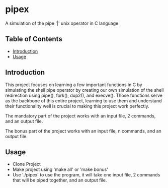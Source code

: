 # pipex
 A simulation of the pipe '|' unix operator in C language
 
## Table of Contents
- [Introduction](#introduction)
- [Usage](#usage)

## Introduction

This project focuses on learning a few important functions in C by simulating the shell pipe operator by creating our own simulation of the shell redirection using pipe(), fork(), dup2(), and execve(). Those functions serve as the backbone of this entire project, learning to use them and understand their functionality well is crucial to making this project work perfectly. 

The mandatory part of the project works with an input file, 2 commands, and an output file.

The bonus part of the project works with an input file, n commands, and an output file.

## Usage

- Clone Project
- Make project using 'make all' or 'make bonus'
- Use './pipex' to use the program, it will take one input file, 2 commands that will be piped together, and an output file.
